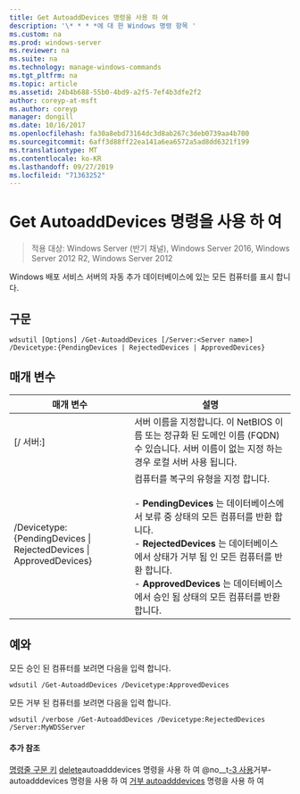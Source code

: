 ```yaml
---
title: Get AutoaddDevices 명령을 사용 하 여
description: '\* * * *에 대 한 Windows 명령 항목 '
ms.custom: na
ms.prod: windows-server
ms.reviewer: na
ms.suite: na
ms.technology: manage-windows-commands
ms.tgt_pltfrm: na
ms.topic: article
ms.assetid: 24b4b688-55b0-4bd9-a2f5-7ef4b3dfe2f2
author: coreyp-at-msft
ms.author: coreyp
manager: dongill
ms.date: 10/16/2017
ms.openlocfilehash: fa30a8ebd73164dc3d8ab267c3deb0739aa4b700
ms.sourcegitcommit: 6aff3d88ff22ea141a6ea6572a5ad8dd6321f199
ms.translationtype: MT
ms.contentlocale: ko-KR
ms.lasthandoff: 09/27/2019
ms.locfileid: "71363252"
---
```

# <a name="using-the-get-autoadddevices-command"></a>Get AutoaddDevices 명령을 사용 하 여

>적용 대상: Windows Server (반기 채널), Windows Server 2016, Windows Server 2012 R2, Windows Server 2012

Windows 배포 서비스 서버의 자동 추가 데이터베이스에 있는 모든 컴퓨터를 표시 합니다.
## <a name="syntax"></a>구문
```
wdsutil [Options] /Get-AutoaddDevices [/Server:<Server name>] /Devicetype:{PendingDevices | RejectedDevices | ApprovedDevices}
```
## <a name="parameters"></a>매개 변수
|매개 변수|설명|
|-------|--------|
|[/ 서버:<Server name>]|서버 이름을 지정합니다. 이 NetBIOS 이름 또는 정규화 된 도메인 이름 (FQDN) 수 있습니다. 서버 이름이 없는 지정 하는 경우 로컬 서버 사용 됩니다.|
|/Devicetype: {PendingDevices &#124; RejectedDevices &#124; ApprovedDevices}|컴퓨터를 복구의 유형을 지정 합니다.<br /><br />-   **PendingDevices** 는 데이터베이스에서 보류 중 상태의 모든 컴퓨터를 반환 합니다.<br />-   **RejectedDevices** 는 데이터베이스에서 상태가 거부 됨 인 모든 컴퓨터를 반환 합니다.<br />-   **ApprovedDevices** 는 데이터베이스에서 승인 됨 상태의 모든 컴퓨터를 반환 합니다.|
## <a name="BKMK_examples"></a>예와
모든 승인 된 컴퓨터를 보려면 다음을 입력 합니다.
```
wdsutil /Get-AutoaddDevices /Devicetype:ApprovedDevices
```
모든 거부 된 컴퓨터를 보려면 다음을 입력 합니다.
```
wdsutil /verbose /Get-AutoaddDevices /Devicetype:RejectedDevices /Server:MyWDSServer
```
#### <a name="additional-references"></a>추가 참조
[명령줄 구문 키](command-line-syntax-key.md)
[delete](using-the-delete-autoadddevices-command.md)autoadddevices 명령을 사용 하 여 @no__t[-3 사용](using-the-approve-autoadddevices-command.md)거부-autoadddevices 명령을 사용 하 여 
[거부 autoadddevices](using-the-reject-autoadddevices-command.md) 명령을 사용 하 여
